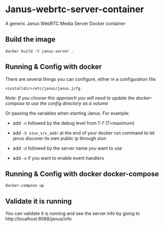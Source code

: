 # Janus-webrtc-server-container
A generic Janus WebRTC Media Server Docker container

## Build the image 

`docker build -t janus-server .`

## Running & Config with docker

There are several things you can configure, either in a configuration file:

	<installdir>/etc/janus/janus.jcfg

*Note: If you choose this approach you will need to update the docker-compose to use the config directory as a volume*

Or passing the variables when starting Janus. For example: 

* add `-n` followed by the debug level from 1-7 (7=maximum)

* add `-S stun_srv_addr` at the end of your docker run command to let janus discover its own public ip through stun

* add `-d` followed by the server name you want to use

* add `-e` if you want to enable event handlers

## Running & Config with docker docker-compose

`docker-compose up`

## Validate it is running

You can validate it is running and see the server info by going to http://localhost:8088/janus/info